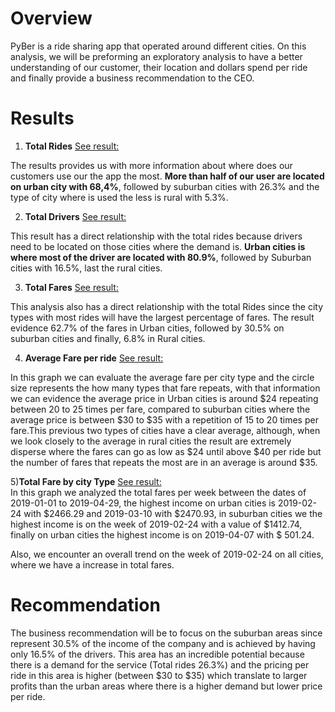 # Overview 
PyBer is a ride sharing app that operated around different cities. On this analysis, we will be preforming an exploratory analysis to have a better understanding of our customer, their location and dollars spend per ride and finally provide a business recommendation to the CEO. 

# Results 
 1) **Total Rides** [See result:](Resources/Fig6.png)
 
 The results provides us with more information about where does our customers use our the app the most. **More than half of our user are located on urban city with 68,4%**, followed by suburban cities with 26.3% and the type of city where is used the less is rural with 5.3%. 
 
 2) **Total Drivers** [See result:](Analysis/Fig7.png)
 
 This result has a direct relationship with the total rides because drivers need to be located on those cities where the demand is. **Urban cities is where most of the driver are located with 80.9%**, followed by Suburban cities with 16.5%, last the rural cities.
 
 3) **Total Fares** [See result:](Resources/Fig5.png) 
 
 This analysis also has a direct relationship with the total Rides since the city types with most rides will have the largest percentage of fares. The result evidence 62.7% of the fares in Urban cities, followed by 30.5% on suburban cities and finally, 6.8% in Rural cities. 
 
 4) **Average Fare per ride** [See result:](Resources/Fig1.png)
 
 In this graph we can evaluate the average fare per city type and the circle size represents the how many types that fare repeats, with that information we can evidence the average price in Urban cities is around $24 repeating between 20 to 25 times per fare, compared to suburban cities where the average price is between $30 to $35 with a repetition of 15 to 20 times per fare.This previous two types of cities have a clear average, although, when we look closely to the average in rural cities the result are extremely disperse where the fares can go as low as $24 until above $40 per ride but the number of fares that repeats the most are in an average is around $35. 
 
 5)**Total Fare by city Type** [See result:](Resources/Pyber_fare_summary.png)\
 In this graph we analyzed the total fares per week between the dates of 2019-01-01 to 2019-04-29, the highest income on urban cities is 2019-02-24 with $2466.29 and 2019-03-10 with $2470.93, in suburban cities we the highest income is on the week of 2019-02-24 with a value of $1412.74, finally on urban cities the highest income is on 2019-04-07 with $ 501.24. 
 
 Also, we encounter an overall trend on the week of 2019-02-24 on all cities, where we have a increase in total fares.
 
 # Recommendation 
 
The business recommendation will be to focus on the suburban areas since represent 30.5% of the income of the company and is achieved by having only 16.5% of the drivers. This area has an incredible potential because there is a demand for the service (Total rides 26.3%) and the pricing per ride in this area is higher (between $30 to $35) which translate to larger profits than the urban areas where there is a higher demand but lower price per ride.
 
  

